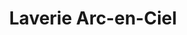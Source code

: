 ---
title: "Laverie Arc-en-Ciel"
url: /villefranche-sur-saone/laverie-arc-en-ciel/
shop: blanchisserie
---